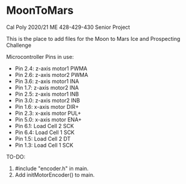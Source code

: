 # MoonToMars
Cal Poly 2020/21 ME 428-429-430 Senior Project

This is the place to add files for the Moon to Mars Ice and Prospecting Challenge

Microcontroller Pins in use:
- Pin 2.4: z-axis motor1 PWMA
- Pin 2.6: z-axis motor2 PWMA
- Pin 3.6: z-axis motor1 INA
- Pin 1.7: z-axis motor2 INA
- Pin 2.5: z-axis motor1 INB
- Pin 3.0: z-axis motor2 INB
- Pin 1.6: x-axis motor DIR+
- Pin 2.3: x-axis motor PUL+
- Pin 5.0: x-axis motor ENA+
- Pin 6.1: Load Cell 2 SCK
- Pin 6.4: Load Cell 1 SCK
- Pin 1.5: Load Cell 2 DT
- Pin 1.3: Load Cell 1 SCK

TO-DO:
1. #include "encoder.h" in main.
2. Add initMotorEncoder() to main.
